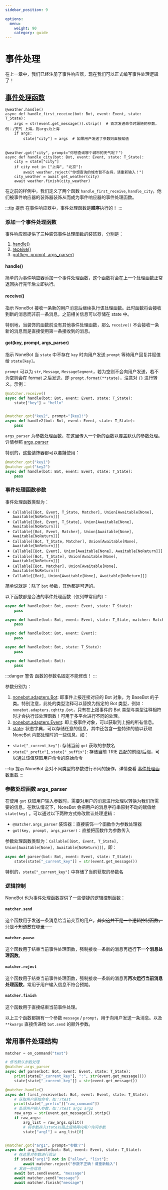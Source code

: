```yaml
---
sidebar_position: 9

options:
  menu:
    weight: 90
    category: guide
---
```


# 事件处理

在上一章中，我们已经注册了事件响应器，现在我们可以正式编写事件处理逻辑了！

## [事件处理函数](../api/typing.md#handler)

```python{1,2,8,9}
@weather.handle()
async def handle_first_receive(bot: Bot, event: Event, state: T_State):
    args = str(event.get_message()).strip()  # 首次发送命令时跟随的参数，例：/天气 上海，则args为上海
    if args:
        state["city"] = args  # 如果用户发送了参数则直接赋值


@weather.got("city", prompt="你想查询哪个城市的天气呢？")
async def handle_city(bot: Bot, event: Event, state: T_State):
    city = state["city"]
    if city not in ["上海", "北京"]:
        await weather.reject("你想查询的城市暂不支持，请重新输入！")
    city_weather = await get_weather(city)
    await weather.finish(city_weather)
```

在之前的样例中，我们定义了两个函数 `handle_first_receive`, `handle_city`，他们被事件响应器的装饰器装饰从而成为事件响应器的事件处理函数。

:::tip 提示
在事件响应器中，事件处理函数是**顺序**执行的！
:::

### 添加一个事件处理函数

事件响应器提供了三种装饰事件处理函数的装饰器，分别是：

1. [handle()](../api/matcher.md#classmethod-handle)
2. [receive()](../api/matcher.md#classmethod-receive)
3. [got(key, prompt, args_parser)](../api/matcher.md#classmethod-got-key-prompt-none-args-parser-none)

#### handle()

简单的为事件响应器添加一个事件处理函数，这个函数将会在上一个处理函数正常返回执行完毕后立即执行。

#### receive()

指示 NoneBot 接收一条新的用户消息后继续执行该处理函数。此时函数将会接收到新的消息而非前一条消息，之前相关信息可以存储在 state 中。

特别地，当装饰的函数前没有其他事件处理函数，那么 `receive()` 不会接收一条新的消息而是直接使用第一条接收到的消息。

#### got(key, prompt, args_parser)

指示 NoneBot 当 `state` 中不存在 `key` 时向用户发送 `prompt` 等待用户回复并赋值给 `state[key]`。

`prompt` 可以为 `str`, `Message`, `MessageSegment`，若为空则不会向用户发送，若不为空则会在 format 之后发送，即 `prompt.format(**state)`，注意对 `{}` 进行转义。示例：

```python
@matcher.receive()
async def handle(bot: Bot, event: Event, state: T_State):
    state["key"] = "hello"


@matcher.got("key2", prompt="{key}!")
async def handle2(bot: Bot, event: Event, state: T_State):
    pass
```

`args_parser` 为参数处理函数，在这里传入一个新的函数以覆盖默认的参数处理。详情参照 [args_parser](#参数处理函数-args-parser)

特别的，这些装饰器都可以套娃使用：

```python
@matcher.got("key1")
@matcher.got("key2")
async def handle(bot: Bot, event: Event, state: T_State):
    pass
```

### 事件处理函数参数

事件处理函数类型为：

- `Callable[[Bot, Event, T_State, Matcher], Union[Awaitable[None], Awaitable[NoReturn]]]`
- `Callable[[Bot, Event, T_State], Union[Awaitable[None], Awaitable[NoReturn]]]`
- `Callable[[Bot, Event, Matcher], Union[Awaitable[None], Awaitable[NoReturn]]]`
- `Callable[[Bot, T_State, Matcher], Union[Awaitable[None], Awaitable[NoReturn]]]`
- `Callable[[Bot, Event], Union[Awaitable[None], Awaitable[NoReturn]]]`
- `Callable[[Bot, T_State], Union[Awaitable[None], Awaitable[NoReturn]]]`
- `Callable[[Bot, Matcher], Union[Awaitable[None], Awaitable[NoReturn]]]`
- `Callable[[Bot], Union[Awaitable[None], Awaitable[NoReturn]]]`

简单说就是：除了 `bot` 参数，其他都是可选的。

以下函数都是合法的事件处理函数（仅列举常用的）：

```python
async def handle(bot: Bot, event: Event, state: T_State):
    pass

async def handle(bot: Bot, event: Event, state: T_State, matcher: Matcher):
    pass

async def handle(bot: Bot, event: Event):
    pass

async def handle(bot: Bot, state: T_State):
    pass

async def handle(bot: Bot):
    pass
```

:::danger 警告
函数的参数名固定不能修改！
:::

参数分别为：

1. [nonebot.adapters.Bot](../api/adapters/README.md#class-bot): 即事件上报连接对应的 Bot 对象，为 BaseBot 的子类。特别注意，此处的类型注释可以替换为指定的 Bot 类型，例如：`nonebot.adapters.cqhttp.Bot`，只有在上报事件的 Bot 类型与类型注释相符时才会执行该处理函数！可用于多平台进行不同的处理。
2. [nonebot.adapters.Event](../api/adapters/README.md#class-event): 即上报事件对象，可以获取到上报的所有信息。
3. [state](../api/typing.md#t-state): 状态字典，可以存储任意的信息，其中还包含一些特殊的值以获取 NoneBot 内部处理时的一些信息，如：

- `state["_current_key"]`: 存储当前 `got` 获取的参数名
- `state["_prefix"]`, `state["_suffix"]`: 存储当前 TRIE 匹配的前缀/后缀，可以通过该值获取用户命令的原始命令

:::tip 提示
NoneBot 会对不同类型的参数进行不同的操作，详情查看 [事件处理函数重载](../advanced/overloaded-handlers.md)
:::

### 参数处理函数 args_parser

在使用 `got` 获取用户输入参数时，需要对用户的消息进行处理以转换为我们所需要的信息。在默认情况下，NoneBot 会把用户的消息字符串原封不动的赋值给 `state[key]` 。可以通过以下两种方式修改默认处理逻辑：

- `@matcher.args_parser` 装饰器：直接装饰一个函数作为参数处理器
- `got(key, prompt, args_parser)`：直接把函数作为参数传入

参数处理函数类型为：`Callable[[Bot, Event, T_State], Union[Awaitable[None], Awaitable[NoReturn]]]`，即：

```python
async def parser(bot: Bot, event: Event, state: T_State):
    state[state["_current_key"]] = str(event.get_message())
```

特别的，`state["_current_key"]` 中存储了当前获取的参数名

### 逻辑控制

NoneBot 也为事件处理函数提供了一些便捷的逻辑控制函数：

#### `matcher.send`

这个函数用于发送一条消息给当前交互的用户。~~其实这并不是一个逻辑控制函数，只是不知道放在哪里……~~

#### `matcher.pause`

这个函数用于结束当前事件处理函数，强制接收一条新的消息再运行**下一个消息处理函数**。

#### `matcher.reject`

这个函数用于结束当前事件处理函数，强制接收一条新的消息再**再次运行当前消息处理函数**。常用于用户输入信息不符合预期。

#### `matcher.finish`

这个函数用于直接结束当前事件处理。

以上三个函数都拥有一个参数 `message` / `prompt`，用于向用户发送一条消息。以及 `**kwargs` 直接传递给 `bot.send` 的额外参数。

## 常用事件处理结构

```python
matcher = on_command("test")

# 修改默认参数处理
@matcher.args_parser
async def parse(bot: Bot, event: Event, state: T_State):
    print(state["_current_key"], ":", str(event.get_message()))
    state[state["_current_key"]] = str(event.get_message())

@matcher.handle()
async def first_receive(bot: Bot, event: Event, state: T_State):
    # 获取用户原始命令，如：/test
    print(state["_prefix"]["raw_command"])
    # 处理用户输入参数，如：/test arg1 arg2
    raw_args = str(event.get_message()).strip()
    if raw_args:
        arg_list = raw_args.split()
        # 将参数存入state以阻止后续再向用户询问参数
        state["arg1"] = arg_list[0]


@matcher.got("arg1", prompt="参数？")
async def arg_handle(bot: Bot, event: Event, state: T_State):
    # 在这里对参数进行验证
    if state["arg1"] not in ["allow", "list"]:
        await matcher.reject("参数不正确！请重新输入")
    # 发送一些信息
    await bot.send(event, "message")
    await matcher.send("message")
    await matcher.finish("message")
```
